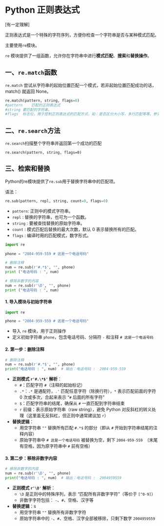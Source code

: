 # Python 正则表达式

[有一定理解]

正则表达式是一个特殊的字符序列，方便你检查一个字符串是否与某种模式匹配。

主要使用`re`模块。

`re` 模块提供了一组函数，允许你在字符串中进行**模式匹配**、**搜索**和**替换操作**。

## 一、`re.match`函数

`re.match` 尝试从字符串的起始位置匹配一个模式，若非起始位置匹配成功的话，match() 就返回 None。

```python
re.match(pattern, string, flags=0)
#pattern	匹配的正则表达式
#string	要匹配的字符串。
#flags	标志位，用于控制正则表达式的匹配方式，如：是否区分大小写，多行匹配等等。参见：正则表达式修饰符 - 可选标志
```

## 二、`re.search`方法

`re.search`扫描整个字符串并返回第一个成功的匹配

```pyhton
re.search(pattern, string, flags=0)
```

## 三、检索和替换

Python的re模块提供了`re.sub`用于替换字符串中的匹配项。

语法：

```python
re.sub(pattern, repl, string, count=0, flags=0)
```

- `pattern`: 正则中的模式字符串。
- `repl` : 替换的字符串，也可为一个函数。
- `string` : 要被查找替换的原始字符串。
- `count` : 模式匹配后替换的最大次数，默认 0 表示替换所有的匹配。
- `flags` : 编译时用的匹配模式，数字形式。

```python
import re
 
phone = "2004-959-559 # 这是一个电话号码"
 
# 删除注释
num = re.sub(r'#.*$', "", phone)
print ("电话号码 : ", num)
 
# 移除非数字的内容
num = re.sub(r'\D', "", phone)
print ("电话号码 : ", num)
```

#### 1. 导入模块与初始字符串

```python
import re

phone = "2004-959-559 # 这是一个电话号码"
```

- 导入 `re` 模块，用于正则操作
- 定义初始字符串 `phone`，包含电话号码、分隔符 `-` 和注释 `# 这是一个电话号码`

#### 2. 第一步：删除注释

```python
# 删除注释
num = re.sub(r'#.*$', "", phone)
print("电话号码 : ", num)  # 输出：电话号码 :  2004-959-559 
```

- **正则模式 `r'#.\*$'` 解析**：
  - `#`：匹配字符 `#`（注释的起始标记）
  - `.*`：`.*` 是通配符，`.'` 匹配任意字符（除换行符），`*` 表示匹配前面的字符 0 次或多次，合起来表示 “`#` 后面的所有字符”
  - `$`：匹配字符串的结尾，确保从 `#` 一直匹配到字符串结束
  - `r` 前缀：表示原始字符串（raw string），避免 Python 对反斜杠的转义处理（这里虽无反斜杠，但正则中通常建议加 `r`）
- **替换逻辑**：
  - 用空字符串 `""` 替换所有匹配 `#.*$` 的部分（即从 `#` 开始到字符串结尾的注释内容）
  - 原始字符串中 `# 这是一个电话号码` 被替换为空，剩下 `2004-959-559 `（末尾有空格，因为原字符串中 `#` 前有空格）

#### 3. 第二步：移除非数字内容

```python
# 移除非数字的内容
num = re.sub(r'\D', "", phone)
print("电话号码 : ", num)  # 输出：电话号码 :  2004959559
```

- **正则模式 `r'\D'` 解析**：
  - `\D` 是正则中的特殊序列，表示 “匹配所有非数字字符”（等价于 `[^0-9]`）
  - 非数字字符包括： `-`、`#`、空格、汉字等
- **替换逻辑**：s
  - 用空字符串 `""` 替换所有非数字字符
  - 原始字符串中的 `-`、`#`、空格、汉字全部被移除，只剩下数字 `2004959559`
